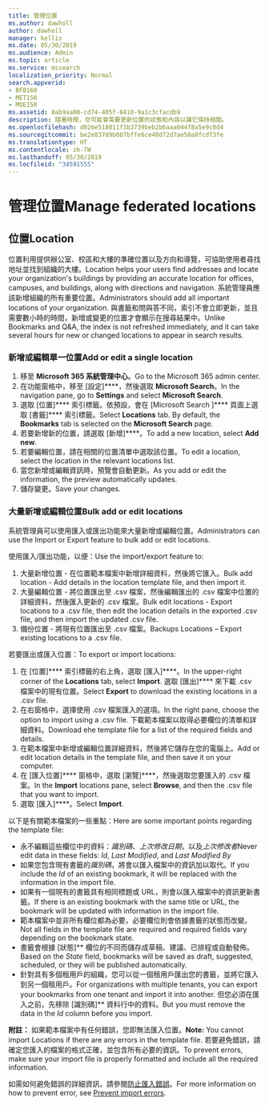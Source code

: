 ```yaml
---
title: 管理位置
ms.author: dawholl
author: dawholl
manager: kellis
ms.date: 05/30/2019
ms.audience: Admin
ms.topic: article
ms.service: mssearch
localization_priority: Normal
search.appverid:
- BFB160
- MET150
- MOE150
ms.assetid: 8ab9aa00-cd74-405f-8410-9a1c3cfacdb9
description: 隨著時間，您可能會需要更新位置的狀態和內容以讓它保持相關。
ms.openlocfilehash: d026e518011f3b3739beb2b6aaa044f8a5e9c0d4
ms.sourcegitcommit: be2e837d9b087bffe6ce40d72d7ae58a8fcdf3fe
ms.translationtype: HT
ms.contentlocale: zh-TW
ms.lasthandoff: 05/30/2019
ms.locfileid: "34591555"
---
```

# <a name="manage-locations"></a><span data-ttu-id="d8457-103">管理位置</span><span class="sxs-lookup"><span data-stu-id="d8457-103">Manage federated locations</span></span>

## <a name="location"></a><span data-ttu-id="d8457-104">位置</span><span class="sxs-lookup"><span data-stu-id="d8457-104">Location</span></span>
<span data-ttu-id="d8457-105">位置利用提供辦公室、校區和大樓的準確位置以及方向和導覽，可協助使用者尋找地址並找到組織的大樓。</span><span class="sxs-lookup"><span data-stu-id="d8457-105">Location helps your users find addresses and locate your organization's buildings by providing an accurate location for offices, campuses, and buildings, along with directions and navigation.</span></span> <span data-ttu-id="d8457-106">系統管理員應該新增組織的所有重要位置。</span><span class="sxs-lookup"><span data-stu-id="d8457-106">Administrators should add all important locations of your organization.</span></span> <span data-ttu-id="d8457-107">與書籤和問與答不同，索引不會立即更新，並且需要數小時的時間，新增或變更的位置才會顯示在搜尋結果中。</span><span class="sxs-lookup"><span data-stu-id="d8457-107">Unlike Bookmarks and Q&A, the index is not refreshed immediately, and it can take several hours for new or changed locations to appear in search results.</span></span>

### <a name="add-or-edit-a-single-location"></a><span data-ttu-id="d8457-108">新增或編輯單一位置</span><span class="sxs-lookup"><span data-stu-id="d8457-108">Add or edit a single location</span></span>
1. <span data-ttu-id="d8457-109">移至 **Microsoft 365 系統管理中心**。</span><span class="sxs-lookup"><span data-stu-id="d8457-109">Go to the Microsoft 365 admin center.</span></span>
1. <span data-ttu-id="d8457-110">在功能窗格中，移至 [設定]\*\*\*\*，然後選取 **Microsoft Search**。</span><span class="sxs-lookup"><span data-stu-id="d8457-110">In the navigation pane, go to **Settings** and select **Microsoft Search**.</span></span>
1. <span data-ttu-id="d8457-111">選取 [位置]\*\*\*\* 索引標籤。依預設，會在 [Microsoft Search ]\*\*\*\* 頁面上選取 [書籤]\*\*\*\* 索引標籤。</span><span class="sxs-lookup"><span data-stu-id="d8457-111">Select **Locations** tab. By default, the **Bookmarks** tab is selected on the **Microsoft Search** page.</span></span>
1. <span data-ttu-id="d8457-112">若要新增新的位置，請選取 [新增]\*\*\*\*。</span><span class="sxs-lookup"><span data-stu-id="d8457-112">To add a new location, select **Add new**.</span></span>
1. <span data-ttu-id="d8457-113">若要編輯位置，請在相關的位置清單中選取該位置。</span><span class="sxs-lookup"><span data-stu-id="d8457-113">To edit a location, select the location in the relevant locations list.</span></span>
1. <span data-ttu-id="d8457-114">當您新增或編輯資訊時，預覽會自動更新。</span><span class="sxs-lookup"><span data-stu-id="d8457-114">As you add or edit the information, the preview automatically updates.</span></span>
1. <span data-ttu-id="d8457-115">儲存變更。</span><span class="sxs-lookup"><span data-stu-id="d8457-115">Save your changes.</span></span>

### <a name="bulk-add-or-edit-locations"></a><span data-ttu-id="d8457-116">大量新增或編輯位置</span><span class="sxs-lookup"><span data-stu-id="d8457-116">Bulk add or edit locations</span></span>
<span data-ttu-id="d8457-117">系統管理員可以使用匯入或匯出功能來大量新增或編輯位置。</span><span class="sxs-lookup"><span data-stu-id="d8457-117">Administrators can use the Import or Export feature to bulk add or edit locations.</span></span> 

<span data-ttu-id="d8457-118">使用匯入/匯出功能，以便：</span><span class="sxs-lookup"><span data-stu-id="d8457-118">Use the import/export feature to:</span></span>
1. <span data-ttu-id="d8457-119">大量新增位置 - 在位置範本檔案中新增詳細資料，然後將它匯入。</span><span class="sxs-lookup"><span data-stu-id="d8457-119">Bulk add location - Add details in the location template file, and then import it.</span></span> 
1. <span data-ttu-id="d8457-120">大量編輯位置 - 將位置匯出至 .csv 檔案，然後編輯匯出的 .csv 檔案中位置的詳細資料，然後匯入更新的 .csv 檔案。</span><span class="sxs-lookup"><span data-stu-id="d8457-120">Bulk edit locations - Export locations to a .csv file, then edit the location details in the exported .csv file, and then import the updated .csv file.</span></span>
1. <span data-ttu-id="d8457-121">備份位置 - 將現有位置匯出至 .csv 檔案。</span><span class="sxs-lookup"><span data-stu-id="d8457-121">Backups Locations – Export existing locations to a .csv file.</span></span>

<span data-ttu-id="d8457-122">若要匯出或匯入位置：</span><span class="sxs-lookup"><span data-stu-id="d8457-122">To export or import locations:</span></span>
1. <span data-ttu-id="d8457-123">在 [位置]\*\*\*\* 索引標籤的右上角，選取 [匯入]\*\*\*\*。</span><span class="sxs-lookup"><span data-stu-id="d8457-123">In the upper-right corner of the **Locations** tab, select **Import**.</span></span>
<span data-ttu-id="d8457-124">選取 [匯出]\*\*\*\* 來下載 .csv 檔案中的現有位置。</span><span class="sxs-lookup"><span data-stu-id="d8457-124">Select **Export** to download the existing locations in a .csv file.</span></span>
1. <span data-ttu-id="d8457-125">在右窗格中，選擇使用 .csv 檔案匯入的選項。</span><span class="sxs-lookup"><span data-stu-id="d8457-125">In the right pane, choose the option to import using a .csv file.</span></span> <span data-ttu-id="d8457-126">下載範本檔案以取得必要欄位的清單和詳細資料。</span><span class="sxs-lookup"><span data-stu-id="d8457-126">Download ehe template file for a list of the required fields and details.</span></span>
1. <span data-ttu-id="d8457-127">在範本檔案中新增或編輯位置詳細資料，然後將它儲存在您的電腦上。</span><span class="sxs-lookup"><span data-stu-id="d8457-127">Add or edit location details in the template file, and then save it on your computer.</span></span> 
1. <span data-ttu-id="d8457-128">在 [匯入位置]\*\*\*\* 窗格中，選取 [瀏覽]\*\*\*\*，然後選取您要匯入的 .csv 檔案。</span><span class="sxs-lookup"><span data-stu-id="d8457-128">In the **Import** locations pane, select **Browse**, and then the .csv file that you want to import.</span></span>
1. <span data-ttu-id="d8457-129">選取 [匯入]\*\*\*\*。</span><span class="sxs-lookup"><span data-stu-id="d8457-129">Select **Import**.</span></span>

<span data-ttu-id="d8457-130">以下是有關範本檔案的一些重點：</span><span class="sxs-lookup"><span data-stu-id="d8457-130">Here are some important points regarding the template file:</span></span>
- <span data-ttu-id="d8457-131">永不編輯這些欄位中的資料：*識別碼*、*上次修改日期*，以及*上次修改者*</span><span class="sxs-lookup"><span data-stu-id="d8457-131">Never edit data in these fields: *Id*, *Last Modified*, and *Last Modified By*</span></span>
- <span data-ttu-id="d8457-132">如果您包含現有書籤的*識別碼*，將會以匯入檔案中的資訊加以取代。</span><span class="sxs-lookup"><span data-stu-id="d8457-132">If you include the *Id* of an existing bookmark, it will be replaced with the information in the import file.</span></span>
- <span data-ttu-id="d8457-133">如果有一個現有的書籤具有相同標題或 URL，則會以匯入檔案中的資訊更新書籤。</span><span class="sxs-lookup"><span data-stu-id="d8457-133">If there is an existing bookmark with the same title or URL, the bookmark will be updated with information in the import file.</span></span>
- <span data-ttu-id="d8457-134">範本檔案中並非所有欄位都為必要，必要欄位則會依據書籤的狀態而改變。</span><span class="sxs-lookup"><span data-stu-id="d8457-134">Not all fields in the template file are required and required fields vary depending on the bookmark state.</span></span>
- <span data-ttu-id="d8457-135">書籤會根據 [狀態]\*\* 欄位的不同而儲存成草稿、建議、已排程或自動發佈。</span><span class="sxs-lookup"><span data-stu-id="d8457-135">Based on the *State* field, bookmarks will be saved as draft, suggested, scheduled, or they will be published automatically.</span></span>
- <span data-ttu-id="d8457-136">針對具有多個租用戶的組織，您可以從一個租用戶匯出您的書籤，並將它匯入到另一個租用戶。</span><span class="sxs-lookup"><span data-stu-id="d8457-136">For organizations with multiple tenants, you can export your bookmarks from one tenant and import it into another.</span></span> <span data-ttu-id="d8457-137">但您必須在匯入之前，先移除 [識別碼]\*\* 資料行中的資料。</span><span class="sxs-lookup"><span data-stu-id="d8457-137">But you must remove the data in the *Id* column before you import.</span></span>

<span data-ttu-id="d8457-138">**附註：** 如果範本檔案中有任何錯誤，您即無法匯入位置。</span><span class="sxs-lookup"><span data-stu-id="d8457-138">**Note:** You cannot import Locations if there are any errors in the template file.</span></span> <span data-ttu-id="d8457-139">若要避免錯誤，請確定您匯入的檔案的格式正確，並包含所有必要的資訊。</span><span class="sxs-lookup"><span data-stu-id="d8457-139">To prevent errors, make sure your import file is properly formatted and include all the required information.</span></span> 

<span data-ttu-id="d8457-140">如需如何避免錯誤的詳細資訊，請參閱[防止匯入錯誤](manage-bookmarks.md#prevent-import-errors)。</span><span class="sxs-lookup"><span data-stu-id="d8457-140">For more information on how to prevent error, see [Prevent import errors](manage-bookmarks.md#prevent-import-errors).</span></span>
